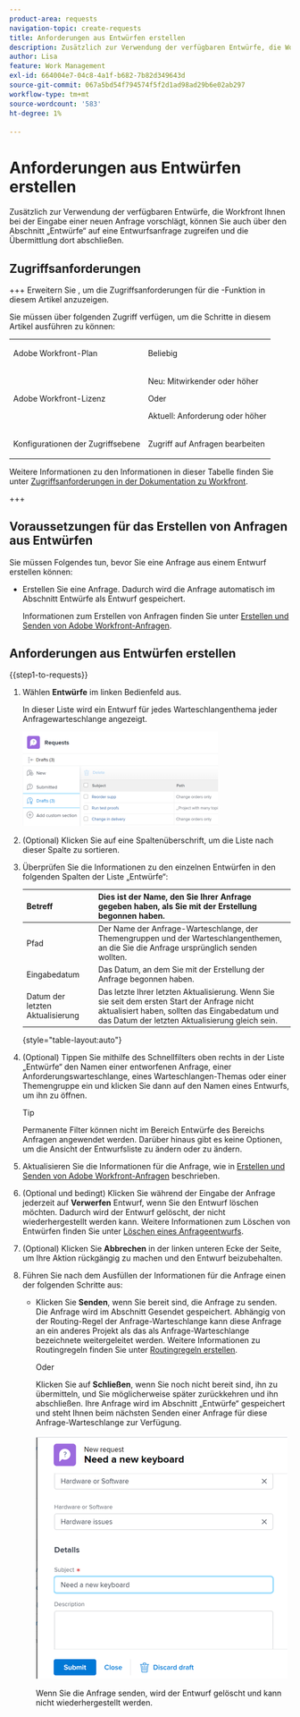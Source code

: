 ```yaml
---
product-area: requests
navigation-topic: create-requests
title: Anforderungen aus Entwürfen erstellen
description: Zusätzlich zur Verwendung der verfügbaren Entwürfe, die Workfront Ihnen bei der Eingabe einer neuen Anfrage vorschlägt, können Sie auch über den Abschnitt „Entwürfe“ auf eine Entwurfsanfrage zugreifen und die Übermittlung dort abschließen.
author: Lisa
feature: Work Management
exl-id: 664004e7-04c8-4a1f-b682-7b82d349643d
source-git-commit: 067a5bd54f794574f5f2d1ad98ad29b6e02ab297
workflow-type: tm+mt
source-wordcount: '583'
ht-degree: 1%

---
```


# Anforderungen aus Entwürfen erstellen

Zusätzlich zur Verwendung der verfügbaren Entwürfe, die Workfront Ihnen bei der Eingabe einer neuen Anfrage vorschlägt, können Sie auch über den Abschnitt „Entwürfe“ auf eine Entwurfsanfrage zugreifen und die Übermittlung dort abschließen.

## Zugriffsanforderungen

+++ Erweitern Sie , um die Zugriffsanforderungen für die -Funktion in diesem Artikel anzuzeigen.

Sie müssen über folgenden Zugriff verfügen, um die Schritte in diesem Artikel ausführen zu können:

<table style="table-layout:auto"> 
 <col> 
 <col> 
 <tbody> 
  <tr> 
   <td role="rowheader">Adobe Workfront-Plan</td> 
   <td> <p>Beliebig </p> </td> 
  </tr> 
  <tr> 
   <td role="rowheader">Adobe Workfront-Lizenz</td> 
   <td> <p>Neu: Mitwirkender oder höher</p>
   Oder
   <p>Aktuell: Anforderung oder höher</p>
    </td> 
  </tr> 
  <tr> 
   <td role="rowheader">Konfigurationen der Zugriffsebene</td> 
   <td> <p>Zugriff auf Anfragen bearbeiten</p>  </td> 
  </tr> 
 </tbody> 
</table>

Weitere Informationen zu den Informationen in dieser Tabelle finden Sie unter [Zugriffsanforderungen in der Dokumentation zu Workfront](/help/quicksilver/administration-and-setup/add-users/access-levels-and-object-permissions/access-level-requirements-in-documentation.md).

+++

## Voraussetzungen für das Erstellen von Anfragen aus Entwürfen

Sie müssen Folgendes tun, bevor Sie eine Anfrage aus einem Entwurf erstellen können: 

* Erstellen Sie eine Anfrage. Dadurch wird die Anfrage automatisch im Abschnitt Entwürfe als Entwurf gespeichert.

  Informationen zum Erstellen von Anfragen finden Sie unter [Erstellen und Senden von Adobe Workfront-Anfragen](../../../manage-work/requests/create-requests/create-submit-requests.md).

## Anforderungen aus Entwürfen erstellen

{{step1-to-requests}}

1. Wählen **Entwürfe** im linken Bedienfeld aus.

   In dieser Liste wird ein Entwurf für jedes Warteschlangenthema jeder Anfragewarteschlange angezeigt.

   ![](assets/nwe-drafts-section-with-list-of-drafts-350x169.png)

1. (Optional) Klicken Sie auf eine Spaltenüberschrift, um die Liste nach dieser Spalte zu sortieren.

1. Überprüfen Sie die Informationen zu den einzelnen Entwürfen in den folgenden Spalten der Liste „Entwürfe“:

   | Betreff | Dies ist der Name, den Sie Ihrer Anfrage gegeben haben, als Sie mit der Erstellung begonnen haben. |
   |---|---|
   | Pfad | Der Name der Anfrage-Warteschlange, der Themengruppen und der Warteschlangenthemen, an die Sie die Anfrage ursprünglich senden wollten. |
   | Eingabedatum | Das Datum, an dem Sie mit der Erstellung der Anfrage begonnen haben. |
   | Datum der letzten Aktualisierung | Das letzte Ihrer letzten Aktualisierung. Wenn Sie sie seit dem ersten Start der Anfrage nicht aktualisiert haben, sollten das Eingabedatum und das Datum der letzten Aktualisierung gleich sein. |

   {style="table-layout:auto"}

1. (Optional) Tippen Sie mithilfe des Schnellfilters oben rechts in der Liste „Entwürfe“ den Namen einer entworfenen Anfrage, einer Anforderungswarteschlange, eines Warteschlangen-Themas oder einer Themengruppe ein und klicken Sie dann auf den Namen eines Entwurfs, um ihn zu öffnen.

   >[!TIP]
   >
   >Permanente Filter können nicht im Bereich Entwürfe des Bereichs Anfragen angewendet werden. Darüber hinaus gibt es keine Optionen, um die Ansicht der Entwurfsliste zu ändern oder zu ändern.

1. Aktualisieren Sie die Informationen für die Anfrage, wie in [Erstellen und Senden von Adobe Workfront-Anfragen](../../../manage-work/requests/create-requests/create-submit-requests.md) beschrieben.
1. (Optional und bedingt) Klicken Sie während der Eingabe der Anfrage jederzeit auf **Verwerfen** Entwurf, wenn Sie den Entwurf löschen möchten. Dadurch wird der Entwurf gelöscht, der nicht wiederhergestellt werden kann. Weitere Informationen zum Löschen von Entwürfen finden Sie unter [Löschen eines Anfrageentwurfs](../../../manage-work/requests/create-requests/delete-request-draft.md).

1. (Optional) Klicken Sie **Abbrechen** in der linken unteren Ecke der Seite, um Ihre Aktion rückgängig zu machen und den Entwurf beizubehalten.

1. Führen Sie nach dem Ausfüllen der Informationen für die Anfrage einen der folgenden Schritte aus:

   * Klicken Sie **Senden**, wenn Sie bereit sind, die Anfrage zu senden. Die Anfrage wird im Abschnitt Gesendet gespeichert. Abhängig von der Routing-Regel der Anfrage-Warteschlange kann diese Anfrage an ein anderes Projekt als das als Anfrage-Warteschlange bezeichnete weitergeleitet werden. Weitere Informationen zu Routingregeln finden Sie unter [Routingregeln erstellen](../../../manage-work/requests/create-and-manage-request-queues/create-routing-rules.md).

     Oder

     Klicken Sie auf **Schließen**, wenn Sie noch nicht bereit sind, ihn zu übermitteln, und Sie möglicherweise später zurückkehren und ihn abschließen. Ihre Anfrage wird im Abschnitt „Entwürfe“ gespeichert und steht Ihnen beim nächsten Senden einer Anfrage für diese Anfrage-Warteschlange zur Verfügung.

     ![](assets/nwe-submit-close-discard-draft-buttons-on-new-request-350x340.png)

     Wenn Sie die Anfrage senden, wird der Entwurf gelöscht und kann nicht wiederhergestellt werden.

